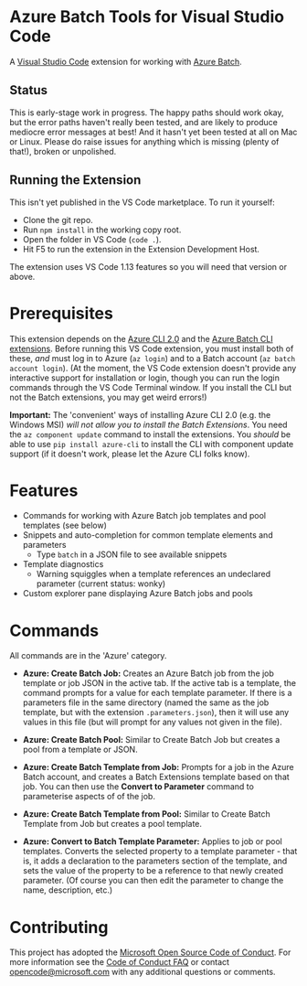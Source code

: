 # Azure Batch Tools for Visual Studio Code

A [Visual Studio Code](https://code.visualstudio.com/) extension for working with [Azure Batch](https://azure.microsoft.com/services/batch/).

## Status

This is early-stage work in progress.  The happy paths should work okay, but the error paths haven't really been tested, and are likely to produce mediocre error messages at best!  And it hasn't yet been tested at all on Mac or Linux.  Please do raise issues for anything which is missing (plenty of that!), broken or unpolished.

## Running the Extension

This isn't yet published in the VS Code marketplace.  To run it yourself:

* Clone the git repo.
* Run `npm install` in the working copy root.
* Open the folder in VS Code (`code .`).
* Hit F5 to run the extension in the Extension Development Host.

The extension uses VS Code 1.13 features so you will need that version or above.

# Prerequisites

This extension depends on the [Azure CLI 2.0](https://docs.microsoft.com/en-us/cli/azure/overview) and the [Azure Batch CLI extensions](https://github.com/Azure/azure-batch-cli-extensions).  Before running this VS Code extension, you must install both of these, *and* must log in to Azure (`az login`) and to a Batch account (`az batch account login`).  (At the moment, the VS Code extension doesn't provide any interactive support for installation or login, though you can run the login commands through the VS Code Terminal window.  If you install the CLI but not the Batch extensions, you may get weird errors!)

**Important:** The 'convenient' ways of installing Azure CLI 2.0 (e.g. the Windows MSI) _will not allow you to install the Batch Extensions_.  You need the `az component update` command to install the extensions.  You _should_ be able to use `pip install azure-cli` to install the CLI with component update support (if it doesn't work, please let the Azure CLI folks know).

# Features

* Commands for working with Azure Batch job templates and pool templates (see below)
* Snippets and auto-completion for common template elements and parameters
  * Type `batch` in a JSON file to see available snippets
* Template diagnostics
  * Warning squiggles when a template references an undeclared parameter (current status: wonky)
* Custom explorer pane displaying Azure Batch jobs and pools

# Commands

All commands are in the 'Azure' category.

* **Azure: Create Batch Job:** Creates an Azure Batch job from the job template or job JSON in the active tab.  If the active tab is a template, the command prompts for a value for each template parameter.  If there is a parameters file in the same directory (named the same as the job template, but with the extension `.parameters.json`), then it will use any values in this file (but will prompt for any values not given in the file).

* **Azure: Create Batch Pool:** Similar to Create Batch Job but creates a pool from a template or JSON.

* **Azure: Create Batch Template from Job:** Prompts for a job in the Azure Batch account, and creates a Batch Extensions template based on that job.  You can then use the **Convert to Parameter** command to parameterise aspects of of the job.

* **Azure: Create Batch Template from Pool:** Similar to Create Batch Template from Job but creates a pool template.

* **Azure: Convert to Batch Template Parameter:** Applies to job or pool templates.  Converts the selected property to a template parameter - that is, it adds a declaration to the parameters section of the template, and sets the value of the property to be a reference to that newly created parameter.  (Of course you can then edit the parameter to change the name, description, etc.)

# Contributing

This project has adopted the [Microsoft Open Source Code of Conduct](https://opensource.microsoft.com/codeofconduct/). For more information see the [Code of Conduct FAQ](https://opensource.microsoft.com/codeofconduct/faq/) or contact [opencode@microsoft.com](mailto:opencode@microsoft.com) with any additional questions or comments.

